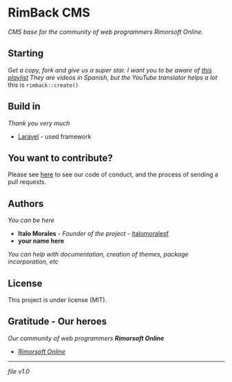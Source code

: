 # RimBack CMS

_CMS base for the community of web programmers Rimorsoft Online._

## Starting

_Get a copy, fork and give us a super star. I want you to be aware of [this playlist](https://www.youtube.com/watch?v=SRpYm5K__hQ&list=PLhCiuvlix-rQXtJOYDEpjn41TLsFSaM49) They are videos in Spanish, but the YouTube translator helps a lot_ this is `rimback::create()`

## Build in

_Thank you very much_

* [Laravel](https://www.laravel.com/) - used framework

## You want to contribute?

Please see [here](https://rimorsoft.com/rimback) to see our code of conduct, and the process of sending a pull requests.

## Authors

_You can be here_

* **Italo Morales** - *Founder of the project* - [italomoralesf](https://github.com/italomoralesf)
* **your name here**

_You can help with documentation, creation of themes, package incorporation, etc_

## License

This project is under license (MIT).

## Gratitude - Our heroes

_Our community of web programmers **Rimorsoft Online**_

* *[Rimorsoft Online](https://rimorsoft.com/)*

---
_file v1.0_